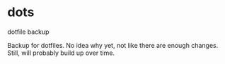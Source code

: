 # dots
dotfile backup

Backup for dotfiles. No idea why yet, not like there are enough changes. Still, will probably build up over time. 
